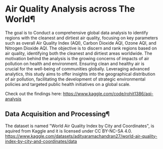 # Air Quality Analysis across The World¶

The goal is to Conduct a comprehensive global data analysis to identify regions with the cleanest and dirtiest air quality, focusing on key parameters such as overall Air Quality Index (AQI), Carbon Dioxide AQI, Ozone AQI, and Nitrogen Dioxide AQI.
The objective is to discern and rank regions based on air quality, identifying both the cleanest and dirtiest areas worldwide.
The motivation behind the analysis is the growing concerns of impacts of air pollution on health and environment. Ensuring clean and healthy air is crucial for the well-being of communities globally.
Leveraging advanced analytics, this study aims to offer insights into the geographical distribution of air pollution, facilitating the development of strategic environmental policies and targeted public health initiatives on a global scale.

Check out the findings here: <link> https://www.kaggle.com/code/rohit1386/aqi-analysis</link>

## Data Acquisition and Processing¶
The dataset is named "World Air Quality Index by City and Coordinates", is aquired from Kaggle and it is licensed under CC BY-NC-SA 4.0. https://www.kaggle.com/datasets/adityaramachandran27/world-air-quality-index-by-city-and-coordinates/data
